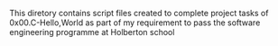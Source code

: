 This diretory contains script files created to complete project tasks of 0x00.C-Hello,World as part of my requirement to pass the software engineering programme at Holberton school
